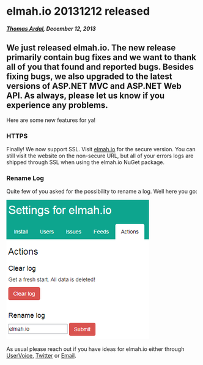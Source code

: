 # elmah.io 20131212 released

##### [Thomas Ardal](http://elmah.io/about/), December 12, 2013

## We just released elmah.io. The new release primarily contain bug fixes and we want to thank all of you that found and reported bugs. Besides fixing bugs, we also upgraded to the latest versions of ASP.NET MVC and ASP.NET Web API. As always, please let us know if you experience any problems.

Here are some new features for ya!

### HTTPS
Finally! We now support SSL. Visit [elmah.io](https://elmah.io/) for the secure version. You can still visit the website on the non-secure URL, but all of your errors logs are shipped through SSL when using the elmah.io NuGet package.

### Rename Log
Quite few of you asked for the possibility to rename a log. Well here you go:

![Rename log](/images/renamelog.png)

As usual please reach out if you have ideas for elmah.io either through [UserVoice](http://elmahio.uservoice.com/), [Twitter](https://twitter.com/elmah_io) or [Email](mailto:info@elmah.io).


